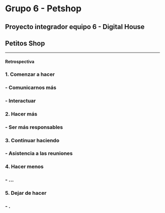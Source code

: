 # Grupo 6 - Petshop
Proyecto integrador equipo 6 - Digital House
---
## Petitos Shop
---
#### Retrospectiva

### 1. Comenzar a hacer
### - Comunicarnos más
### - Interactuar

### 2. Hacer más
### - Ser más responsables

### 3. Continuar haciendo
### - Asistencia a las reuniones

### 4. Hacer menos
### - ...

### 5. Dejar de hacer
### - .